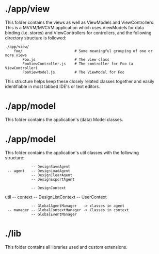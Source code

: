 # ./app/view

This folder contains the views as well as ViewModels and ViewControllers. This is a MVVM/MVCVM application which uses ViewModels for data binding (i.e. stores) and ViewControllers for controllers, and the following directory structure is followed:

    ./app/view/
        foo/                    	# Some meaningful grouping of one or more views
            Foo.js              	# The view class
            FooViewController.js    # The controller for Foo (a ViewController)
            FooViewModel.js         # The ViewModel for Foo

This structure helps keep these closely related classes together and easily identifiable in
most tabbed IDE's or text editors.


# ./app/model

This folder contains the application's (data) Model classes.


# ./app/model

This folder contains the application's util classes with the following structure:

                -- DesignSaveAgent
     -- agent   -- DesignLoadAgent
     			-- DesignClearAgent
                -- DesignExportAgent

                -- DesignContext
util -- context -- DesignListContext
                -- UserContext

                -- GlobalAgentManager   -> classes in agent
     -- manager -- GlobalContextManager -> Classes in context
                -- GlobalEventManager


# ./lib

This folder contains all libraries used and custom extensions.
